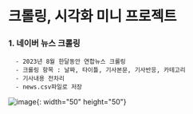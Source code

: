 # 크롤링, 시각화 미니 프로젝트

### 1. 네이버 뉴스 크롤링
      - 2023년 8월 한달동안 연합뉴스 크롤링 
      - 크롤링 항목 : 날짜, 타이틀, 기사본문, 기사반응, 카테고리
      - 기사내용 전차리 
      - news.csv파일로 저장

      
![image](https://github.com/yumioh/data_analysis/assets/38059057/38fbd70f-3166-4c52-8da0-862847772e1c){: width="50" height="50"}



